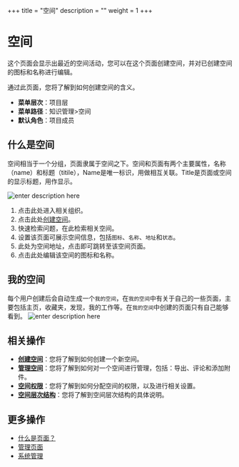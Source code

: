 ﻿+++
title = "空间"
description = ""
weight = 1
+++

# 空间
   
这个页面会显示出最近的空间活动，您可以在这个页面创建空间，并对已创建空间的图标和名称进行编辑。

通过此页面，您将了解到如何创建空间的含义。

- **菜单层次**：项目层
- **菜单路径**：知识管理>空间
- **默认角色**：项目成员

## 什么是空间

空间相当于一个分组，页面隶属于空间之下。空间和页面有两个主要属性，名称（name）和标题（titile），Name是唯一标识，用做相互关联。Title是页面或空间的显示标题，用作显示。

![enter description here](/docs/user-guide/wiki/image/space.png "image1")

1. 点击此处进入相关组织。
2. 点击此处[创建空间](../space/create-space)。
3. 快速检索问题，在此检索相关空间。
4. 设置该页面可展示空间信息，包括`图标`、`名称`、`地址`和`状态`。
5. 此处为空间地址，点击即可跳转至该空间页面。
6. 点击此处编辑该空间的图标和名称。


## 我的空间

每个用户创建后会自动生成一个`我的空间`，在`我的空间`中有关于自己的一些页面，主要包括主页，收藏夹，发现，我的工作等。在`我的空间`中创建的页面只有自己能够看到。
![enter description here](/docs/user-guide/wiki/image/myspace.png "image1")

## 相关操作

- [**创建空间**](../space/create-space)：您将了解到如何创建一个新空间。
- [**管理空间**](../space/manage-space)：您将了解到如何对一个空间进行管理，包括：导出、评论和添加附件。
- [**空间权限**](../space/hierarchy-space)：您将了解到如何分配空间的权限，以及进行相关设置。
- [**空间层次结构**](../space/permissions-space)：您将了解到空间层次结构的具体说明。

## 更多操作
- [什么是页面？](../page)
- [管理页面](../page/manage-page)
- [系统管理](../)



